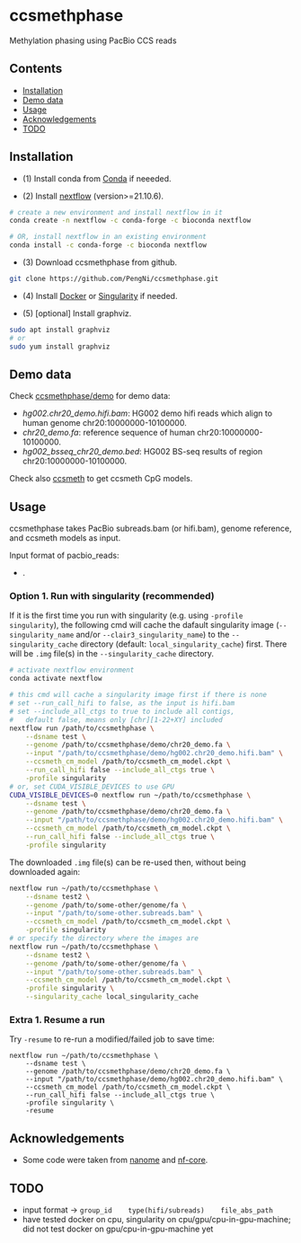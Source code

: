 # ccsmethphase

Methylation phasing using PacBio CCS reads


## Contents
* [Installation](#Installation)
* [Demo data](#Demo-data)
* [Usage](#Usage)
* [Acknowledgements](#Acknowledgements)
* [TODO](#TODO)


## Installation

  - (1) Install conda from [Conda](https://docs.conda.io/projects/conda/en/latest/user-guide/install/linux.html) if neeeded.


  - (2) Install [nextflow](https://www.nextflow.io/) (version>=21.10.6).

```sh
# create a new environment and install nextflow in it
conda create -n nextflow -c conda-forge -c bioconda nextflow

# OR, install nextflow in an existing environment
conda install -c conda-forge -c bioconda nextflow
```

  - (3) Download ccsmethphase from github.

```sh
git clone https://github.com/PengNi/ccsmethphase.git
```

  - (4) Install [Docker](https://docs.docker.com/engine/install/) or [Singularity](https://docs.sylabs.io/guides/3.0/user-guide/) if needed.

  - (5) [optional] Install graphviz.

```sh
sudo apt install graphviz
# or
sudo yum install graphviz
```


## Demo data
Check [ccsmethphase/demo](/demo) for demo data:
  - _hg002.chr20_demo.hifi.bam_: HG002 demo hifi reads which align to human genome chr20:10000000-10100000.
  - _chr20_demo.fa_: reference sequence of human chr20:10000000-10100000.
  - _hg002_bsseq_chr20_demo.bed_: HG002 BS-seq results of region chr20:10000000-10100000.

Check also [ccsmeth](https://github.com/PengNi/ccsmeth) to get ccsmeth CpG models. 


## Usage
ccsmethphase takes PacBio subreads.bam (or hifi.bam), genome reference, and ccsmeth models as input.

Input format of pacbio_reads:
  - .

### Option 1. Run with singularity (recommended)

If it is the first time you run with singularity (e.g. using `-profile singularity`), the following cmd will cache the dafault singularity image (`--singularity_name` and/or `--clair3_singularity_name`) to the `--singularity_cache` directory (default: `local_singularity_cache`) first. There will be `.img` file(s) in the `--singularity_cache` directory.

```sh
# activate nextflow environment
conda activate nextflow

# this cmd will cache a singularity image first if there is none
# set --run_call_hifi to false, as the input is hifi.bam
# set --include_all_ctgs to true to include all contigs,
#   default false, means only [chr][1-22+XY] included
nextflow run /path/to/ccsmethphase \
    --dsname test \
    --genome /path/to/ccsmethphase/demo/chr20_demo.fa \
    --input "/path/to/ccsmethphase/demo/hg002.chr20_demo.hifi.bam" \
    --ccsmeth_cm_model /path/to/ccsmeth_cm_model.ckpt \
    --run_call_hifi false --include_all_ctgs true \
    -profile singularity
# or, set CUDA_VISIBLE_DEVICES to use GPU
CUDA_VISIBLE_DEVICES=0 nextflow run ~/path/to/ccsmethphase \
    --dsname test \
    --genome /path/to/ccsmethphase/demo/chr20_demo.fa \
    --input "/path/to/ccsmethphase/demo/hg002.chr20_demo.hifi.bam" \
    --ccsmeth_cm_model /path/to/ccsmeth_cm_model.ckpt \
    --run_call_hifi false --include_all_ctgs true \
    -profile singularity
```

The downloaded `.img` file(s) can be re-used then, without being downloaded again:

```sh
nextflow run ~/path/to/ccsmethphase \
    --dsname test2 \
    --genome /path/to/some-other/genome/fa \
    --input "/path/to/some-other.subreads.bam" \
    --ccsmeth_cm_model /path/to/ccsmeth_cm_model.ckpt \
    -profile singularity
# or specify the directory where the images are
nextflow run ~/path/to/ccsmethphase \
    --dsname test2 \
    --genome /path/to/some-other/genome/fa \
    --input "/path/to/some-other.subreads.bam" \
    --ccsmeth_cm_model /path/to/ccsmeth_cm_model.ckpt \
    -profile singularity \
    --singularity_cache local_singularity_cache
```

### Extra 1. Resume a run
Try `-resume` to re-run a modified/failed job to save time:

```shell
nextflow run ~/path/to/ccsmethphase \
    --dsname test \
    --genome /path/to/ccsmethphase/demo/chr20_demo.fa \
    --input "/path/to/ccsmethphase/demo/hg002.chr20_demo.hifi.bam" \
    --ccsmeth_cm_model /path/to/ccsmeth_cm_model.ckpt \
    --run_call_hifi false --include_all_ctgs true \
    -profile singularity \
    -resume
```


## Acknowledgements
  - Some code were taken from [nanome](https://github.com/TheJacksonLaboratory/nanome) and [nf-core](https://github.com/nf-core).


## TODO
  - input format -> `group_id    type(hifi/subreads)    file_abs_path`
  - have tested docker on cpu, singularity on cpu/gpu/cpu-in-gpu-machine; did not test docker on gpu/cpu-in-gpu-machine yet

